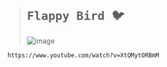 > # `Flappy Bird 🐦`
>
> ![image](https://github.com/imvickykumar999/Learning-Unity/assets/50515418/7fac8950-0a6d-4e0a-b275-3544d453c65e)

    https://www.youtube.com/watch?v=XtQMytORBmM
    

